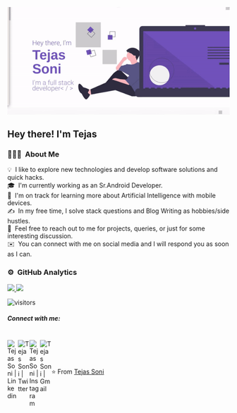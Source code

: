 ![About Me](https://github.com/Tejas-Soni/Tejas-Soni/blob/main/tejas-soni.gif)

<h2>Hey there! I'm Tejas</h2>

### 👨🏻‍💻 &nbsp;About Me

💡 &nbsp;I like to explore new technologies and develop software solutions and quick hacks.\
🎓 &nbsp;I'm currently working as an Sr.Android Developer.\
🌱 &nbsp;I'm on track for learning more about Artificial Intelligence with mobile devices.\
✍️ &nbsp;In my free time, I solve stack questions and Blog Writing as hobbies/side hustles.\
💬 &nbsp;Feel free to reach out to me for projects, queries, or just for some interesting discussion.\
✉️ &nbsp;You can connect with me on social media and I will respond you as soon as I can.

### ⚙️ &nbsp;GitHub Analytics

<p align="left">
<a href="https://github.com/Tejas-Soni">
  <img height="200em" src="https://github-readme-stats-eight-theta.vercel.app/api?username=Tejas-Soni&show_icons=true&include_all_commits=true&"/>
  <img height="200em" src="https://github-readme-stats-eight-theta.vercel.app/api/top-langs/?username=Tejas-Soni&layout=compact&langs_count=8"/>
</a>
</p>

![visitors](https://visitor-badge.glitch.me/badge?page_id=Tejas-Soni.Tejas-Soni)

##### Connect with me: 
<br>

  <a href="www.linkedin.com/in/tejas-100ni">
    <img align="left" alt="Tejas Soni | Linkedin" width="24px" src="https://github.com/TheDudeThatCode/TheDudeThatCode/blob/master/Assets/Linkedin.svg" />
  </a>
  <a href="https://twitter.com/tejashsoni">
    <img align="left" alt="Tejas Soni | Twitter" width="26px" src="https://github.com/TheDudeThatCode/TheDudeThatCode/blob/master/Assets/Twitter.svg" />
  </a>
  <a href="https://www.instagram.com/tejas_100ni/">
    <img align="left" alt="Tejas Soni | Instagram" width="24px" src="https://github.com/TheDudeThatCode/TheDudeThatCode/blob/master/Assets/Instagram.svg" />
  </a>
  <a href="mailto:tejashsoni51331@gmail.com">
    <img align="left" alt="Tejas Soni | Gmail" width="26px" src="https://github.com/TheDudeThatCode/TheDudeThatCode/blob/master/Assets/Gmail.svg" />
  </a>

<br><br>

<!-- <p align="left"> <a href="https://github.com/ryo-ma/github-profile-trophy"><img src="https://github-profile-trophy.vercel.app/?username=Tejas-Soni" alt="TejasSoni" /></a> </p> -->


⭐️ From [Tejas Soni](https://github.com/Tejas-Soni)
